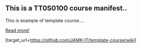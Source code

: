 ## This is a TT0S0100 course manifest..

This is example of template course....


[Read more!](https://github.com/JAMK-IT/template-course/pulse)




[target_url=https://github.com/JAMK-IT/template-course/wiki]
